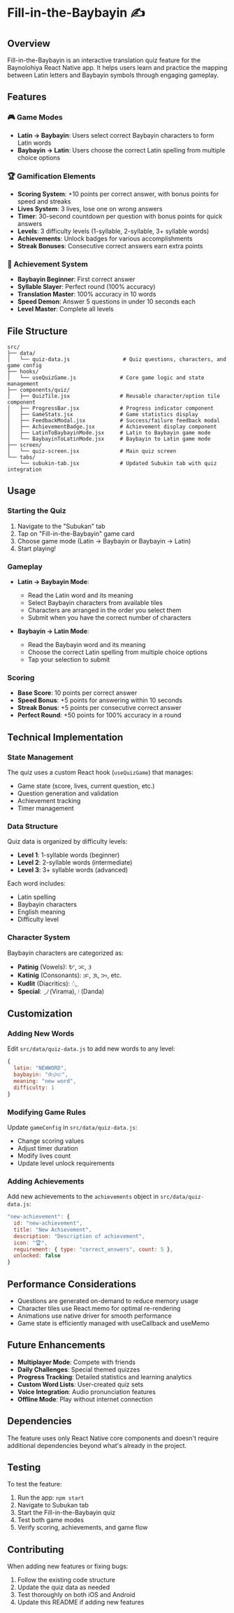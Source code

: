 # Fill-in-the-Baybayin ✍️

## Overview

Fill-in-the-Baybayin is an interactive translation quiz feature for the Baynolohiya React Native app. It helps users learn and practice the mapping between Latin letters and Baybayin symbols through engaging gameplay.

## Features

### 🎮 Game Modes
- **Latin → Baybayin**: Users select correct Baybayin characters to form Latin words
- **Baybayin → Latin**: Users choose the correct Latin spelling from multiple choice options

### 🏆 Gamification Elements
- **Scoring System**: +10 points per correct answer, with bonus points for speed and streaks
- **Lives System**: 3 lives, lose one on wrong answers
- **Timer**: 30-second countdown per question with bonus points for quick answers
- **Levels**: 3 difficulty levels (1-syllable, 2-syllable, 3+ syllable words)
- **Achievements**: Unlock badges for various accomplishments
- **Streak Bonuses**: Consecutive correct answers earn extra points

### 🎯 Achievement System
- **Baybayin Beginner**: First correct answer
- **Syllable Slayer**: Perfect round (100% accuracy)
- **Translation Master**: 100% accuracy in 10 words
- **Speed Demon**: Answer 5 questions in under 10 seconds each
- **Level Master**: Complete all levels

## File Structure

```
src/
├── data/
│   └── quiz-data.js                 # Quiz questions, characters, and game config
├── hooks/
│   └── useQuizGame.js              # Core game logic and state management
├── components/quiz/
│   ├── QuizTile.jsx                # Reusable character/option tile component
│   ├── ProgressBar.jsx             # Progress indicator component
│   ├── GameStats.jsx               # Game statistics display
│   ├── FeedbackModal.jsx           # Success/failure feedback modal
│   ├── AchievementBadge.jsx        # Achievement display component
│   ├── LatinToBaybayinMode.jsx     # Latin to Baybayin game mode
│   └── BaybayinToLatinMode.jsx     # Baybayin to Latin game mode
├── screen/
│   └── quiz-screen.jsx             # Main quiz screen
└── tabs/
    └── subukin-tab.jsx             # Updated Subukin tab with quiz integration
```

## Usage

### Starting the Quiz
1. Navigate to the "Subukan" tab
2. Tap on "Fill-in-the-Baybayin" game card
3. Choose game mode (Latin → Baybayin or Baybayin → Latin)
4. Start playing!

### Gameplay
- **Latin → Baybayin Mode**: 
  - Read the Latin word and its meaning
  - Select Baybayin characters from available tiles
  - Characters are arranged in the order you select them
  - Submit when you have the correct number of characters

- **Baybayin → Latin Mode**:
  - Read the Baybayin word and its meaning
  - Choose the correct Latin spelling from multiple choice options
  - Tap your selection to submit

### Scoring
- **Base Score**: 10 points per correct answer
- **Speed Bonus**: +5 points for answering within 10 seconds
- **Streak Bonus**: +5 points per consecutive correct answer
- **Perfect Round**: +50 points for 100% accuracy in a round

## Technical Implementation

### State Management
The quiz uses a custom React hook (`useQuizGame`) that manages:
- Game state (score, lives, current question, etc.)
- Question generation and validation
- Achievement tracking
- Timer management

### Data Structure
Quiz data is organized by difficulty levels:
- **Level 1**: 1-syllable words (beginner)
- **Level 2**: 2-syllable words (intermediate)  
- **Level 3**: 3+ syllable words (advanced)

Each word includes:
- Latin spelling
- Baybayin characters
- English meaning
- Difficulty level

### Character System
Baybayin characters are categorized as:
- **Patinig** (Vowels): ᜀ, ᜁ, ᜂ
- **Katinig** (Consonants): ᜃ, ᜄ, ᜅ, etc.
- **Kudlit** (Diacritics): ᜒ, ᜓ
- **Special**: ᜴ (Virama), ᜵ (Danda)

## Customization

### Adding New Words
Edit `src/data/quiz-data.js` to add new words to any level:

```javascript
{
  latin: "NEWWORD",
  baybayin: "ᜈᜒᜏᜓᜇ᜔",
  meaning: "new word",
  difficulty: 1
}
```

### Modifying Game Rules
Update `gameConfig` in `src/data/quiz-data.js`:
- Change scoring values
- Adjust timer duration
- Modify lives count
- Update level unlock requirements

### Adding Achievements
Add new achievements to the `achievements` object in `src/data/quiz-data.js`:

```javascript
"new-achievement": {
  id: "new-achievement",
  title: "New Achievement",
  description: "Description of achievement",
  icon: "🏆",
  requirement: { type: "correct_answers", count: 5 },
  unlocked: false
}
```

## Performance Considerations

- Questions are generated on-demand to reduce memory usage
- Character tiles use React.memo for optimal re-rendering
- Animations use native driver for smooth performance
- Game state is efficiently managed with useCallback and useMemo

## Future Enhancements

- **Multiplayer Mode**: Compete with friends
- **Daily Challenges**: Special themed quizzes
- **Progress Tracking**: Detailed statistics and learning analytics
- **Custom Word Lists**: User-created quiz sets
- **Voice Integration**: Audio pronunciation features
- **Offline Mode**: Play without internet connection

## Dependencies

The feature uses only React Native core components and doesn't require additional dependencies beyond what's already in the project.

## Testing

To test the feature:
1. Run the app: `npm start`
2. Navigate to Subukan tab
3. Start the Fill-in-the-Baybayin quiz
4. Test both game modes
5. Verify scoring, achievements, and game flow

## Contributing

When adding new features or fixing bugs:
1. Follow the existing code structure
2. Update the quiz data as needed
3. Test thoroughly on both iOS and Android
4. Update this README if adding new features
